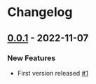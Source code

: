 # Changelog

<!-- towncrier release notes start -->

## [0.0.1](https://github.com/Nagidal/powershell-argcomplete-mwe/tree/0.0.1) - 2022-11-07


### New Features

- First version released [#1](https://github.com/Nagidal/powershell-argcomplete-mwe/issues/1)


